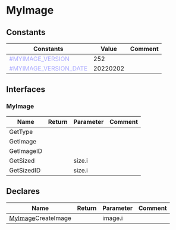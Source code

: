 
# MyImage

## Constants

|Constants|Value|Comment|
| --- | --- | --- |
|<span style="color:#AAAAFF">\#MYIMAGE\_VERSION</span>| 252||
|<span style="color:#AAAAFF">\#MYIMAGE\_VERSION\_DATE</span>| 20220202||


## Interfaces


### MyImage
|Name|Return|Parameter|Comment|
| --- | --- | --- | --- |
|GetType||||
|GetImage||||
|GetImageID||||
|GetSized||size.i||
|GetSizedID||size.i||


## Declares

|Name|Return|Parameter|Comment|
| --- | --- | --- | --- |
|[MyImage](#MyImage)CreateImage||image.i||


